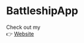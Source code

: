 # BattleshipApp

<p>Check out my <br> 👉 <a href="https://chriscash2020.github.io/BattleshipApp/">Website</a></p>
